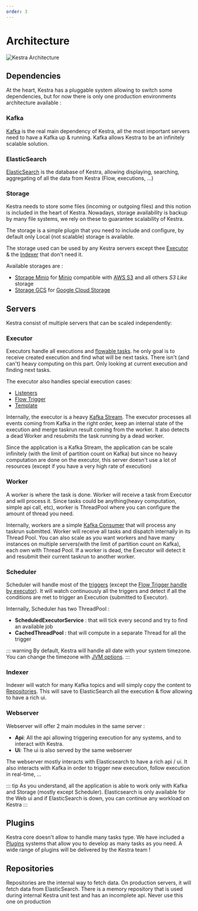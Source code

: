 ```yaml
---
order: 3
---
```

# Architecture

![Kestra Architecture](./architecture.svg "Kestra Architecture")


## Dependencies

At the heart, Kestra has a pluggable system allowing to switch some dependencies, but for now there is only one production environments architecture available :

### Kafka
[Kafka](https://kafka.apache.org/) is the real main dependency of Kestra, all the most important servers need to have a Kafka up & running. Kafka allows Kestra to be an infinitely scalable solution.

### ElasticSearch
[ElasticSearch](https://www.elastic.co/) is the database of Kestra, allowing displaying, searching, aggregating of all the data from Kestra (Flow, executions, ...)

### Storage
Kestra needs to store some files (incoming or outgoing files) and this notion is included in the heart of Kestra. Nowadays, storage availability is backup by many file systems, we rely on these to guarantee scalability of Kestra.

The storage is a simple plugin that you need to include and configure, by default only Local (not scalable) storage is available.

The storage used can be used by any Kestra servers except thee [Executor](#executor) & the [Indexer](#indexer) that don't need it.

Available storages are :
- [Storage Minio](https://github.com/kestra-io/storage-minio) for [Minio](https://min.io/) compatible with [AWS S3](https://aws.amazon.com/s3/) and all others *S3 Like* storage
- [Storage GCS](https://github.com/kestra-io/storage-gcs) for [Google Cloud Storage](https://cloud.google.com/storage)

## Servers

Kestra consist of multiple servers that can be scaled independently:

### Executor
Executors handle all executions and [flowable tasks](../../developer-guide/flowable). he only goal is to receive created execution and find what will be next tasks. There isn't (and can't) heavy computing on this part. Only looking at current execution and finding next tasks.

The executor also handles special execution cases:
- [Listeners](../../developer-guide/listeners)
- [Flow Trigger](../../developer-guide/triggers/flow.md)
- [Template](../../developer-guide/templates)

Internally, the executor is a heavy [Kafka Stream](https://kafka.apache.org/documentation/streams/). The executor processes all events coming from Kafka in the right order, keep an internal state of the execution and merge taskrun result coming from the worker. 
It also detects a dead Worker and resubmits the task running by a dead worker.

Since the application is a Kafka Stream, the application can be scale infinitely (with the limit of partition count on Kafka) but since no heavy computation are done on the executor, this server doesn't use a lot of resources (except if you have a very high rate of execution)


### Worker
A worker is where the task is done. Worker will receive a task from Executor and will process it. Since tasks could be anything(heavy computation, simple api call, etc), worker is ThreadPool where you can configure the amount of thread you need.

Internally, workers are a simple [Kafka Consumer](https://kafka.apache.org/documentation/#consumerapi) that will process any taskrun submitted. Worker will receive all tasks and dispatch internally in its Thread Pool. 
You can also scale as you want workers and have many instances on multiple servers(with the limit of partition count on Kafka), each own with Thread Pool. If a worker is dead, the Executor will detect it and resubmit their current taskrun to another worker.

### Scheduler
Scheduler will handle most of the [triggers](../../developer-guide/triggers) (except the [Flow Trigger handle by executor](../../developer-guide/triggers/flow.md)). It will watch continuously all the triggers and detect if all the conditions are met to trigger an Execution (submitted to Executor).

Internally, Scheduler has two ThreadPool :

- **ScheduledExecutorService** : that will tick every second and try to find an available job
- **CachedThreadPool** : that will compute in a separate Thread for all the trigger

::: warning
By default, Kestra will handle all date with your system timezone. You can change the timezone with [JVM options](../administrator-guide/configuration/others#jvm-configuration).
:::

### Indexer
Indexer will watch for many Kafka topics and will simply copy the content to [Repositories](#repositories). This will save to ElasticSearch all the execution & flow allowing to have a rich ui.

### Webserver
Webserver will offer 2 main modules in the same server :
- **Api**: All the api allowing triggering execution for any systems, and to interact with Kestra.
- **Ui**: The ui is also served by the same webserver

The webserver mostly interacts with Elasticsearch to have a rich api / ui. It also interacts with Kafka in order to trigger new execution, follow execution in real-time, ...


::: tip
As you understand, all the application is able to work only with Kafka and Storage (mostly except Scheduler). Elasticsearch is only available for the Web ui and if ElasticSearch is down, you can continue any workload on Kestra
:::


## Plugins
Kestra core doesn't allow to handle many tasks type. We have included a [Plugins](../../plugins) systems that allow you to develop as many tasks as you need.
A wide range of plugins will be delivered by the Kestra team !

## Repositories
Repositories are the internal way to fetch data. On production servers, it will fetch data from ElasticSearch. There is a memory repository that is used during internal Kestra unit test and has an incomplete api. Never use this one on production
